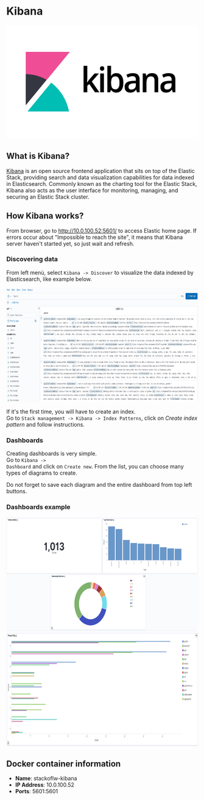 # Kibana
<img src="./project-overview/images/kibana-logo.png" width="600" height="300"/>

## What is Kibana?

<a href="https://www.elastic.co/what-is/kibana">Kibana</a> is an open source frontend application that sits on top of the Elastic Stack, providing search and data visualization capabilities for data indexed in Elasticsearch. Commonly known as the charting tool for the Elastic Stack, Kibana also acts as the user interface for monitoring, managing, and securing an Elastic Stack cluster.

## How Kibana works?

From browser, go to http://10.0.100.52:5601/ to access Elastic home page. If errors occur about "Impossible to reach the site", it means that Kibana server haven't started yet, so just wait and refresh.

### Discovering data

From left menù, select <code>Kibana -> Discover</code> to visualize the data indexed by Elasticsearch, like example below.

<img src="./project-overview/images/discover.png" width="800" height="300"/>

If it's the first time, you will have to create an index.
<br>Go to <code>Stack management -> Kibana -> Index Patterns</code>, click on *Create index pattern* and follow instructions.

### Dashboards

Creating dashboards is very simple.
<br>Go to <code>Kibana -> Dashboard</code> and click on ```Create new```. From the list, you can choose many types of diagrams to create.

Do not forget to save each diagram and the entire dashboard from top left buttons.

### Dashboards example
<img src="./project-overview/images/dashboards1.png" width="800" height="300"/>
<img src="./project-overview/images/dashboards2.png" width="800" height="300"/>

## Docker container information

- **Name**: stackoflw-kibana
- **IP Address**: 10.0.100.52
- **Ports**: 5601:5601 